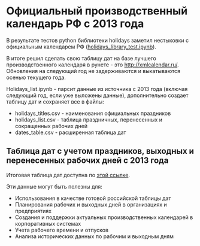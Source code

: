 <html lang="ru">
<head>
    <meta charset="UTF-8">
    <h1>Официальный производственный календарь РФ с 2013 года</h1>
</head>
<body>
    <p>В результате тестов python библиотеки holidays заметил нестыковки с официальным календарем РФ (<a href="holidays_library_test.ipynb">holidays_library_test.ipynb</a>).</p>
    <p>В итоге решил сделать свою таблицу дат на базе лучшего производственного календаря в рунете - это <a href="http://xmlcalendar.ru/" target="_blank">http://xmlcalendar.ru/</a>. Обновления на следующий год не задерживаются и выкатываются осенью текущего года.</p>
    <p>Holidays_list.ipynb - парсит данные из источника с 2013 года (включая следующий год, если уже выложены данные), дополнительно создает таблицу дат и сохраняет все в файлы:</p>
    <ul>
        <li>holidays_titles.csv - наименования официальных праздников</li>
        <li>holidays_list.csv - таблица праздничных, перенесенных и сокращенных рабочих дней</li>
        <li>dates_table.csv - расширенная таблица дат</li>
    </ul>
    <h2>Таблица дат с учетом праздников, выходных и перенесенных рабочих дней с 2013 года</h2>
    <p>Итоговая таблица дат доступна по <a href="dates_table.csv" download>этой ссылке</a>.</p>
    <p>Эти данные могут быть полезны для:</p>
    <ul>
        <li>Использования в качестве готовой российской таблицы дат</li>
        <li>Планирования рабочих и выходных дней в организациях и предприятиях</li>
        <li>Создания и поддержки актуальных производственных календарей в корпоративных системах</li>
        <li>Учета рабочего времени и отпусков</li>
        <li>Анализа исторических данных по рабочим и выходным дням</li>
    </ul>

</body>
</html>
